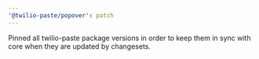 ```yaml
---
'@twilio-paste/popover': patch
---
```


Pinned all twilio-paste package versions in order to keep them in sync with core when they are updated by changesets.
